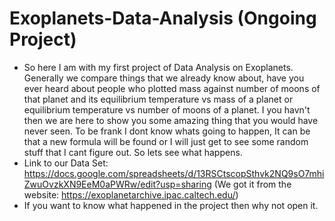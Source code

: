 # Exoplanets-Data-Analysis (Ongoing Project)

- So here I am with my first project of Data Analysis on Exoplanets. Generally we compare things that we already know about, have you ever heard about people who plotted mass against number of moons of that planet and its equilibrium temperature vs mass of a planet or equilibrium temperature vs number of moons of a planet. I you havn't then we are here to show you some amazing thing that you would have never seen. To be frank I dont know whats going to happen, It can be that a new formula will be found or I will just get to see some random stuff that I cant figure out. So lets see what happens.
- Link to our Data Set: https://docs.google.com/spreadsheets/d/13RSCtscopSthvk2NQ9sO7mhiZwuOvzkXN9EeM0aPWRw/edit?usp=sharing  (We got it from the website: https://exoplanetarchive.ipac.caltech.edu/)
- If you want to know what happened in the project then why not open it.
